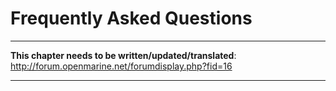 # Frequently Asked Questions

---

**This chapter needs to be written/updated/translated**: http://forum.openmarine.net/forumdisplay.php?fid=16

---

